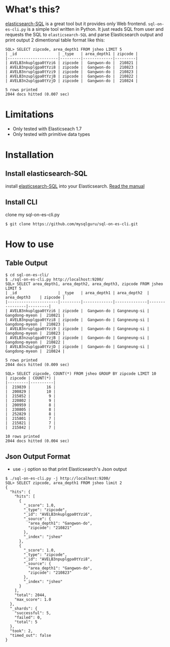 What's this?
============

[elasticsearch-SQL](https://github.com/NLPchina/elasticsearch-sql/) is a great tool but it provides only Web frontend. `sql-on-es-cli.py` is a simple tool written in Python. It just reads SQL from user and requests the SQL to `elasticsearch-SQL` and parse Elasticsearch output and print output 2 dimentional table format like this:

```
SQL> SELECT zipcode, area_depth1 FROM jsheo LIMIT 5
| _id                  | _type   | area_depth1 | zipcode |
|----------------------|---------|-------------|---------|
| AVELB3nkuplgpa0tYzi6 | zipcode |  Gangwon-do |  210821 |
| AVELB3npuplgpa0tYzi8 | zipcode |  Gangwon-do |  210823 |
| AVELB3nruplgpa0tYzi9 | zipcode |  Gangwon-do |  210823 |
| AVELB3nzuplgpa0tYzjB | zipcode |  Gangwon-do |  210822 |
| AVELB3n2uplgpa0tYzjD | zipcode |  Gangwon-do |  210824 |

5 rows printed
2044 docs hitted (0.007 sec)
```

Limitations
===========

- Only tested with Elasticseach 1.7
- Only tested with primitive data types

Installation
============

Install elasticsearch-SQL
-------------------------

install [elasticsearch-SQL](https://github.com/NLPchina/elasticsearch-sql/) into your Elasticsearch. [Read the manual](https://github.com/NLPchina/elasticsearch-sql/wiki/Installation-Guide)

Install CLI
-----------

clone my sql-on-es-cli.py
```
$ git clone https://github.com/mysqlguru/sql-on-es-cli.git
```

How to use
==========

Table Output
------------

```
$ cd sql-on-es-cli/
$ ./sql-on-es-cli.py http://localhost:9200/
SQL> SELECT area_depth1, area_depth2, area_depth3, zipcode FROM jsheo LIMIT 5
| _id                  | _type   | area_depth1 | area_depth2  | area_depth3    | zipcode |
|----------------------|---------|-------------|--------------|----------------|---------|
| AVELB3nkuplgpa0tYzi6 | zipcode |  Gangwon-do | Gangneung-si | Gangdong-myeon |  210821 |
| AVELB3npuplgpa0tYzi8 | zipcode |  Gangwon-do | Gangneung-si | Gangdong-myeon |  210823 |
| AVELB3nruplgpa0tYzi9 | zipcode |  Gangwon-do | Gangneung-si | Gangdong-myeon |  210823 |
| AVELB3nzuplgpa0tYzjB | zipcode |  Gangwon-do | Gangneung-si | Gangdong-myeon |  210822 |
| AVELB3n2uplgpa0tYzjD | zipcode |  Gangwon-do | Gangneung-si | Gangdong-myeon |  210824 |

5 rows printed
2044 docs hitted (0.009 sec)

SQL> SELECT zipcode, COUNT(*) FROM jsheo GROUP BY zipcode LIMIT 10
| zipcode | COUNT(*) |
|---------|----------|
|  219839 |       16 |
|  200829 |       10 |
|  215852 |        9 |
|  220802 |        9 |
|  200959 |        8 |
|  230805 |        8 |
|  252829 |        8 |
|  215801 |        7 |
|  215821 |        7 |
|  215842 |        7 |

10 rows printed
2044 docs hitted (0.004 sec)
```

Json Output Format
------------------

- use `-j` option so that print Elasticsearch's Json output

```
$ ./sql-on-es-cli.py -j http://localhost:9200/
SQL> SELECT zipcode, area_depth1 FROM jsheo limit 2
{
  "hits": {
    "hits": [
      {
        "_score": 1.0, 
        "_type": "zipcode", 
        "_id": "AVELB3nkuplgpa0tYzi6", 
        "_source": {
          "area_depth1": "Gangwon-do", 
          "zipcode": "210821"
        }, 
        "_index": "jsheo"
      }, 
      {
        "_score": 1.0, 
        "_type": "zipcode", 
        "_id": "AVELB3npuplgpa0tYzi8", 
        "_source": {
          "area_depth1": "Gangwon-do", 
          "zipcode": "210823"
        }, 
        "_index": "jsheo"
      }
    ], 
    "total": 2044, 
    "max_score": 1.0
  }, 
  "_shards": {
    "successful": 5, 
    "failed": 0, 
    "total": 5
  }, 
  "took": 2, 
  "timed_out": false
}
```
